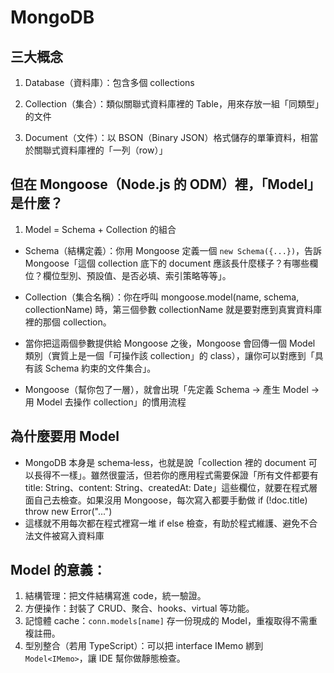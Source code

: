 # MongoDB

## 三大概念
1. Database（資料庫）：包含多個 collections

2. Collection（集合）：類似關聯式資料庫裡的 Table，用來存放一組「同類型」的文件

3. Document（文件）：以 BSON（Binary JSON）格式儲存的單筆資料，相當於關聯式資料庫裡的「一列（row）」

## 但在 Mongoose（Node.js 的 ODM）裡，「Model」是什麼？
1. Model = Schema + Collection 的組合

* Schema（結構定義）：你用 Mongoose 定義一個 `new Schema({...})`，告訴 Mongoose「這個 collection 底下的 document 應該長什麼樣子？有哪些欄位？欄位型別、預設值、是否必填、索引策略等等」。

* Collection（集合名稱）：你在呼叫 mongoose.model(name, schema, collectionName) 時，第三個參數 collectionName 就是要對應到真實資料庫裡的那個 collection。

* 當你把這兩個參數提供給 Mongoose 之後，Mongoose 會回傳一個 Model 類別（實質上是一個「可操作該 collection」的 class），讓你可以對應到「具有該 Schema 約束的文件集合」。

* Mongoose（幫你包了一層），就會出現「先定義 Schema → 產生 Model → 用 Model 去操作 collection」的慣用流程

## 為什麼要用 Model
* MongoDB 本身是 schema‐less，也就是說「collection 裡的 document 可以長得不一樣」。雖然很靈活，但若你的應用程式需要保證「所有文件都要有 title: String、content: String、createdAt: Date」這些欄位，就要在程式層面自己去檢查。如果沒用 Mongoose，每次寫入都要手動做 if (!doc.title) throw new Error("...")
* 這樣就不用每次都在程式裡寫一堆 if else 檢查，有助於程式維護、避免不合法文件被寫入資料庫

## Model 的意義：
1. 結構管理：把文件結構寫進 code，統一驗證。
2. 方便操作：封裝了 CRUD、聚合、hooks、virtual 等功能。
3. 記憶體 cache：`conn.models[name]` 存一份現成的 Model，重複取得不需重複註冊。
4. 型別整合（若用 TypeScript）：可以把 interface IMemo 綁到 `Model<IMemo>`，讓 IDE 幫你做靜態檢查。